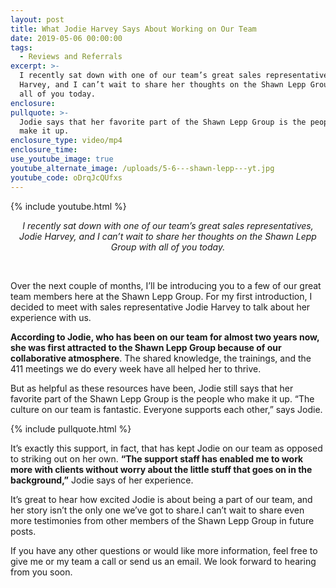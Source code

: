```yaml
---
layout: post
title: What Jodie Harvey Says About Working on Our Team
date: 2019-05-06 00:00:00
tags:
  - Reviews and Referrals
excerpt: >-
  I recently sat down with one of our team’s great sales representatives, Jodie
  Harvey, and I can’t wait to share her thoughts on the Shawn Lepp Group with
  all of you today.
enclosure:
pullquote: >-
  Jodie says that her favorite part of the Shawn Lepp Group is the people who
  make it up.
enclosure_type: video/mp4
enclosure_time:
use_youtube_image: true
youtube_alternate_image: /uploads/5-6---shawn-lepp---yt.jpg
youtube_code: oDrqJcQUfxs
---
```


{% include youtube.html %}

<center><em>I recently sat down with one of our team&rsquo;s great sales representatives, Jodie Harvey, and I can&rsquo;t wait to share her thoughts on the Shawn Lepp Group with all of you today.</em></center>

&nbsp;

Over the next couple of months, I’ll be introducing you to a few of our great team members here at the Shawn Lepp Group. For my first introduction, I decided to meet with sales representative Jodie Harvey to talk about her experience with us.

**According to Jodie, who has been on our team for almost two years now, she was first attracted to the Shawn Lepp Group because of our collaborative atmosphere**. The shared knowledge, the trainings, and the 411 meetings we do every week have all helped her to thrive.

But as helpful as these resources have been, Jodie still says that her favorite part of the Shawn Lepp Group is the people who make it up. “The culture on our team is fantastic. Everyone supports each other,” says Jodie.

{% include pullquote.html %}

It’s exactly this support, in fact, that has kept Jodie on our team as opposed to striking out on her own. **“The support staff has enabled me to work more with clients without worry about the little stuff that goes on in the background,”** Jodie says of her experience.

It’s great to hear how excited Jodie is about being a part of our team, and her story isn’t the only one we’ve got to share.I can’t wait to share even more testimonies from other members of the Shawn Lepp Group in future posts.

If you have any other questions or would like more information, feel free to give me or my team a call or send us an email. We look forward to hearing from you soon.